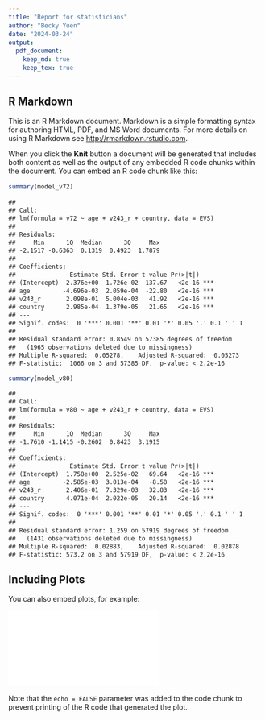 ```yaml
---
title: "Report for statisticians"
author: "Becky Yuen"
date: "2024-03-24"
output:
  pdf_document: 
    keep_md: true
    keep_tex: true
---
```




## R Markdown

This is an R Markdown document. Markdown is a simple formatting syntax for authoring HTML, PDF, and MS Word documents. For more details on using R Markdown see <http://rmarkdown.rstudio.com>.

When you click the **Knit** button a document will be generated that includes both content as well as the output of any embedded R code chunks within the document. You can embed an R code chunk like this:


```r
summary(model_v72)
```

```
## 
## Call:
## lm(formula = v72 ~ age + v243_r + country, data = EVS)
## 
## Residuals:
##     Min      1Q  Median      3Q     Max 
## -2.1517 -0.6363  0.1319  0.4923  1.7879 
## 
## Coefficients:
##               Estimate Std. Error t value Pr(>|t|)    
## (Intercept)  2.376e+00  1.726e-02  137.67   <2e-16 ***
## age         -4.696e-03  2.059e-04  -22.80   <2e-16 ***
## v243_r       2.098e-01  5.004e-03   41.92   <2e-16 ***
## country      2.985e-04  1.379e-05   21.65   <2e-16 ***
## ---
## Signif. codes:  0 '***' 0.001 '**' 0.01 '*' 0.05 '.' 0.1 ' ' 1
## 
## Residual standard error: 0.8549 on 57385 degrees of freedom
##   (1965 observations deleted due to missingness)
## Multiple R-squared:  0.05278,	Adjusted R-squared:  0.05273 
## F-statistic:  1066 on 3 and 57385 DF,  p-value: < 2.2e-16
```

```r
summary(model_v80)
```

```
## 
## Call:
## lm(formula = v80 ~ age + v243_r + country, data = EVS)
## 
## Residuals:
##     Min      1Q  Median      3Q     Max 
## -1.7610 -1.1415 -0.2602  0.8423  3.1915 
## 
## Coefficients:
##               Estimate Std. Error t value Pr(>|t|)    
## (Intercept)  1.758e+00  2.525e-02   69.64   <2e-16 ***
## age         -2.585e-03  3.013e-04   -8.58   <2e-16 ***
## v243_r       2.406e-01  7.329e-03   32.83   <2e-16 ***
## country      4.071e-04  2.022e-05   20.14   <2e-16 ***
## ---
## Signif. codes:  0 '***' 0.001 '**' 0.01 '*' 0.05 '.' 0.1 ' ' 1
## 
## Residual standard error: 1.259 on 57919 degrees of freedom
##   (1431 observations deleted due to missingness)
## Multiple R-squared:  0.02883,	Adjusted R-squared:  0.02878 
## F-statistic: 573.2 on 3 and 57919 DF,  p-value: < 2.2e-16
```

## Including Plots

You can also embed plots, for example:

![](Report-for-statisticians_files/figure-latex/pressure-1.pdf)<!-- --> 

Note that the `echo = FALSE` parameter was added to the code chunk to prevent printing of the R code that generated the plot.
